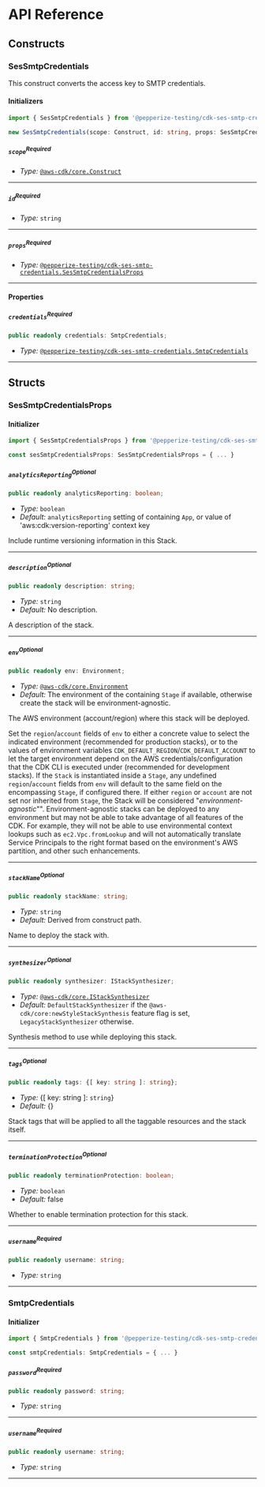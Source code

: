 # API Reference <a name="API Reference"></a>

## Constructs <a name="Constructs"></a>

### SesSmtpCredentials <a name="@pepperize-testing/cdk-ses-smtp-credentials.SesSmtpCredentials"></a>

This construct converts the access key to SMTP credentials.

#### Initializers <a name="@pepperize-testing/cdk-ses-smtp-credentials.SesSmtpCredentials.Initializer"></a>

```typescript
import { SesSmtpCredentials } from '@pepperize-testing/cdk-ses-smtp-credentials'

new SesSmtpCredentials(scope: Construct, id: string, props: SesSmtpCredentialsProps)
```

##### `scope`<sup>Required</sup> <a name="@pepperize-testing/cdk-ses-smtp-credentials.SesSmtpCredentials.parameter.scope"></a>

- *Type:* [`@aws-cdk/core.Construct`](#@aws-cdk/core.Construct)

---

##### `id`<sup>Required</sup> <a name="@pepperize-testing/cdk-ses-smtp-credentials.SesSmtpCredentials.parameter.id"></a>

- *Type:* `string`

---

##### `props`<sup>Required</sup> <a name="@pepperize-testing/cdk-ses-smtp-credentials.SesSmtpCredentials.parameter.props"></a>

- *Type:* [`@pepperize-testing/cdk-ses-smtp-credentials.SesSmtpCredentialsProps`](#@pepperize-testing/cdk-ses-smtp-credentials.SesSmtpCredentialsProps)

---



#### Properties <a name="Properties"></a>

##### `credentials`<sup>Required</sup> <a name="@pepperize-testing/cdk-ses-smtp-credentials.SesSmtpCredentials.property.credentials"></a>

```typescript
public readonly credentials: SmtpCredentials;
```

- *Type:* [`@pepperize-testing/cdk-ses-smtp-credentials.SmtpCredentials`](#@pepperize-testing/cdk-ses-smtp-credentials.SmtpCredentials)

---


## Structs <a name="Structs"></a>

### SesSmtpCredentialsProps <a name="@pepperize-testing/cdk-ses-smtp-credentials.SesSmtpCredentialsProps"></a>

#### Initializer <a name="[object Object].Initializer"></a>

```typescript
import { SesSmtpCredentialsProps } from '@pepperize-testing/cdk-ses-smtp-credentials'

const sesSmtpCredentialsProps: SesSmtpCredentialsProps = { ... }
```

##### `analyticsReporting`<sup>Optional</sup> <a name="@pepperize-testing/cdk-ses-smtp-credentials.SesSmtpCredentialsProps.property.analyticsReporting"></a>

```typescript
public readonly analyticsReporting: boolean;
```

- *Type:* `boolean`
- *Default:* `analyticsReporting` setting of containing `App`, or value of 'aws:cdk:version-reporting' context key

Include runtime versioning information in this Stack.

---

##### `description`<sup>Optional</sup> <a name="@pepperize-testing/cdk-ses-smtp-credentials.SesSmtpCredentialsProps.property.description"></a>

```typescript
public readonly description: string;
```

- *Type:* `string`
- *Default:* No description.

A description of the stack.

---

##### `env`<sup>Optional</sup> <a name="@pepperize-testing/cdk-ses-smtp-credentials.SesSmtpCredentialsProps.property.env"></a>

```typescript
public readonly env: Environment;
```

- *Type:* [`@aws-cdk/core.Environment`](#@aws-cdk/core.Environment)
- *Default:* The environment of the containing `Stage` if available, otherwise create the stack will be environment-agnostic.

The AWS environment (account/region) where this stack will be deployed.

Set the `region`/`account` fields of `env` to either a concrete value to select the indicated environment (recommended for production stacks), or to the values of environment variables `CDK_DEFAULT_REGION`/`CDK_DEFAULT_ACCOUNT` to let the target environment depend on the AWS credentials/configuration that the CDK CLI is executed under (recommended for development stacks).  If the `Stack` is instantiated inside a `Stage`, any undefined `region`/`account` fields from `env` will default to the same field on the encompassing `Stage`, if configured there.  If either `region` or `account` are not set nor inherited from `Stage`, the Stack will be considered "*environment-agnostic*"". Environment-agnostic stacks can be deployed to any environment but may not be able to take advantage of all features of the CDK. For example, they will not be able to use environmental context lookups such as `ec2.Vpc.fromLookup` and will not automatically translate Service Principals to the right format based on the environment's AWS partition, and other such enhancements.

---

##### `stackName`<sup>Optional</sup> <a name="@pepperize-testing/cdk-ses-smtp-credentials.SesSmtpCredentialsProps.property.stackName"></a>

```typescript
public readonly stackName: string;
```

- *Type:* `string`
- *Default:* Derived from construct path.

Name to deploy the stack with.

---

##### `synthesizer`<sup>Optional</sup> <a name="@pepperize-testing/cdk-ses-smtp-credentials.SesSmtpCredentialsProps.property.synthesizer"></a>

```typescript
public readonly synthesizer: IStackSynthesizer;
```

- *Type:* [`@aws-cdk/core.IStackSynthesizer`](#@aws-cdk/core.IStackSynthesizer)
- *Default:* `DefaultStackSynthesizer` if the `@aws-cdk/core:newStyleStackSynthesis` feature flag is set, `LegacyStackSynthesizer` otherwise.

Synthesis method to use while deploying this stack.

---

##### `tags`<sup>Optional</sup> <a name="@pepperize-testing/cdk-ses-smtp-credentials.SesSmtpCredentialsProps.property.tags"></a>

```typescript
public readonly tags: {[ key: string ]: string};
```

- *Type:* {[ key: string ]: `string`}
- *Default:* {}

Stack tags that will be applied to all the taggable resources and the stack itself.

---

##### `terminationProtection`<sup>Optional</sup> <a name="@pepperize-testing/cdk-ses-smtp-credentials.SesSmtpCredentialsProps.property.terminationProtection"></a>

```typescript
public readonly terminationProtection: boolean;
```

- *Type:* `boolean`
- *Default:* false

Whether to enable termination protection for this stack.

---

##### `username`<sup>Required</sup> <a name="@pepperize-testing/cdk-ses-smtp-credentials.SesSmtpCredentialsProps.property.username"></a>

```typescript
public readonly username: string;
```

- *Type:* `string`

---

### SmtpCredentials <a name="@pepperize-testing/cdk-ses-smtp-credentials.SmtpCredentials"></a>

#### Initializer <a name="[object Object].Initializer"></a>

```typescript
import { SmtpCredentials } from '@pepperize-testing/cdk-ses-smtp-credentials'

const smtpCredentials: SmtpCredentials = { ... }
```

##### `password`<sup>Required</sup> <a name="@pepperize-testing/cdk-ses-smtp-credentials.SmtpCredentials.property.password"></a>

```typescript
public readonly password: string;
```

- *Type:* `string`

---

##### `username`<sup>Required</sup> <a name="@pepperize-testing/cdk-ses-smtp-credentials.SmtpCredentials.property.username"></a>

```typescript
public readonly username: string;
```

- *Type:* `string`

---



